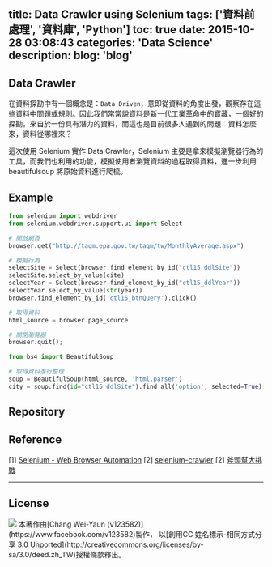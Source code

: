 title: Data Crawler using Selenium
tags: ['資料前處理', '資料庫', 'Python']
toc: true
date: 2015-10-28 03:08:43
categories: 'Data Science'
description:
blog: 'blog'
---

## Data Crawler

在資料探勘中有一個概念是：`Data Driven`，意即從資料的角度出發，觀察存在這些資料中問題或規則。因此我們常常說資料是新一代工業革命中的寶藏，一個好的探勘，來自於一份具有潛力的資料，而這也是目前很多人遇到的問題：資料怎麼來，資料從哪裡來？

這次使用 Selenium 實作 Data Crawler，Selenium 主要是拿來模擬瀏覽器行為的工具，而我們也利用的功能，模擬使用者瀏覽資料的過程取得資料，進一步利用 beautifulsoup 將原始資料進行爬梳。

## Example

```python
from selenium import webdriver
from selenium.webdriver.support.ui import Select

# 開啟網頁
browser.get("http://taqm.epa.gov.tw/taqm/tw/MonthlyAverage.aspx")

# 模擬行為
selectSite = Select(browser.find_element_by_id("ctl15_ddlSite"))
selectSite.select_by_value(cite)
selectYear = Select(browser.find_element_by_id("ctl15_ddlYear"))
selectYear.select_by_value(str(year))
browser.find_element_by_id('ctl15_btnQuery').click()

# 取得資料
html_source = browser.page_source

# 關閉瀏覽器
browser.quit();
```

```python 
from bs4 import BeautifulSoup

# 取得資料進行整理
soup = BeautifulSoup(html_source, 'html.parser')
city = soup.find(id="ctl15_ddlSite").find_all('option', selected=True)[0].
```

	
## Repository

## Reference
[1] [Selenium - Web Browser Automation](www.seleniumhq.org/)
[2] [selenium-crawler](https://github.com/corywalker/selenium-crawler)
[2] [斧頭幫大挑戰](http://axe.g0v.tw/)

---
## License

<img src="http://i.creativecommons.org/l/by-sa/3.0/88x31.png" style="    margin: 0;">
本著作由[Chang Wei-Yaun (v123582)](https://www.facebook.com/v123582)製作，
以[創用CC 姓名標示-相同方式分享 3.0 Unported](http://creativecommons.org/licenses/by-sa/3.0/deed.zh_TW)授權條款釋出。